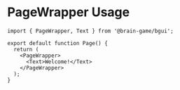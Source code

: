# PageWrapper Usage

```tsx
import { PageWrapper, Text } from '@brain-game/bgui';

export default function Page() {
  return (
    <PageWrapper>
      <Text>Welcome!</Text>
    </PageWrapper>
  );
}
```
